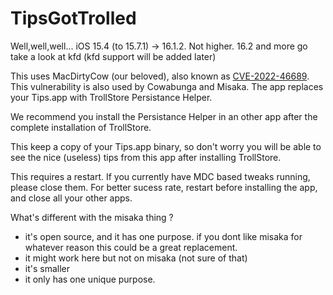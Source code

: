 # TipsGotTrolled
Well,well,well...
iOS 15.4 (to 15.7.1) -> 16.1.2. Not higher. 16.2 and more go take a look at kfd (kfd support will be added later)

This uses MacDirtyCow (our beloved), also known as [CVE-2022-46689](https://support.apple.com/en-us/HT213530). This vulnerability is also used by Cowabunga and Misaka.
The app replaces your Tips.app with TrollStore Persistance Helper.

We recommend you install the Persistance Helper in an other app after the complete installation of TrollStore.

This keep a copy of your Tips.app binary, so don't worry you will be able to see the nice (useless) tips from this app after installing TrollStore.

This requires a restart. If you currently have MDC based tweaks running, please close them. For better sucess rate, restart before installing the app, and close all your other apps.

What's different with the misaka thing ?
- it's open source, and it has one purpose. if you dont like misaka for whatever reason this could be a great replacement.
- it might work here but not on misaka (not sure of that)
- it's smaller
- it only has one unique purpose.
